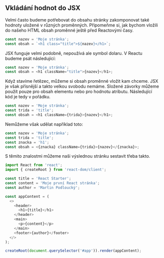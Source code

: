 ## Vkládání hodnot do JSX

Velmi často budeme potřebovat do obsahu stránky zakomponovat také hodnoty uložené v různých proměnných. Připomeňme si, jak bychom vložili do našeho HTML obsah proměnné ještě před Reactovými časy.

```js
const nazev = 'Moje stránka';
const obsah = `<h1 class="title">${nazev}</h1>`;
```

JSX funguje velmi podobně, nepoužívá ale symbol dolaru. V Reactu budeme psát následující:

```js
const nazev = 'Moje stránka';
const obsah = <h1 className="title">{nazev}</h1>;
```

Když stavíme řetězec, můžeme si obsah proměnné vložit kam chceme. JSX je však přísnější a takto velkou svobodu nemáme. Složené závorky můžeme použít pouze pro obsah elementu nebo pro hodnotu atributu. Následující kód je tedy v pořádku.

```js
const nazev = 'Moje stránka';
const trida = 'title';
const obsah = <h1 className={trida}>{nazev}</h1>;
```

Nemůžeme však udělat například toto:

```js
const nazev = 'Moje stránka';
const trida = 'title';
const znacka = 'h1';
const obsah = <{znacka} className={trida}>{nazev}</{znacka}>;
```

S těmito znalostmi můžeme naši výslednou stránku sestavit třeba takto.

```js
import React from 'react';
import { createRoot } from 'react-dom/client';

const title = 'React Starter';
const content = 'Moje první React stránka';
const author = 'Martin Podloucký';

const appContent = (
  <>
    <header>
      <h1>{title}</h1>
    </header>
    <main>
      <p>{content}</p>
    </main>
    <footer>{author}</footer>
  </>
);

createRoot(document.querySelector('#app')).render(appContent);
```

